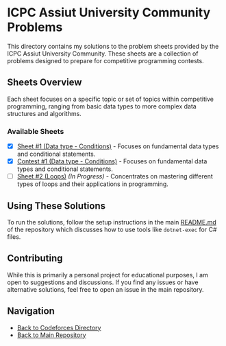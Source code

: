 # ICPC Assiut University Community Problems

This directory contains my solutions to the problem sheets provided by the ICPC Assiut University Community. These sheets are a collection of problems designed to prepare for competitive programming contests.

## Sheets Overview

Each sheet focuses on a specific topic or set of topics within competitive programming, ranging from basic data types to more complex data structures and algorithms.

### Available Sheets

- [x] [Sheet #1 (Data type - Conditions)](./Sheet%20%231%20(Data%20type%20-%20Conditions)/) - Focuses on fundamental data types and conditional statements.
- [x] [Contest #1 (Data type - Conditions)](./Contest%20%231/) - Focuses on fundamental data types and conditional statements.
- [ ] [Sheet #2 (Loops)](./Sheet%20%232%20(Loops)/) *(In Progress)* - Concentrates on mastering different types of loops and their applications in programming.

## Using These Solutions

To run the solutions, follow the setup instructions in the main [README.md](/README.md) of the repository which discusses how to use tools like `dotnet-exec` for C# files.

## Contributing

While this is primarily a personal project for educational purposes, I am open to suggestions and discussions. If you find any issues or have alternative solutions, feel free to open an issue in the main repository.

## Navigation

- [Back to Codeforces Directory](/Codeforces)
- [Back to Main Repository](/)
